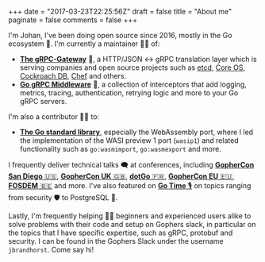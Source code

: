 +++
date = "2017-03-23T22:25:56Z"
draft = false
title = "About me"
paginate = false
comments = false
+++

I'm Johan, I've been doing open source since 2016, mostly in the Go ecosystem 🐻. I'm currently a maintainer 👨‍🔧 of:

- [**The gRPC-Gateway**](https://github.com/grpc-ecosystem/grpc-gateway) 🌉, a HTTP/JSON <-> gRPC translation layer which is serving companies and open source projects such as [etcd](https://github.com/etcd-io/etcd/blob/master/Documentation/dev-guide/api_grpc_gateway.md), [Core OS](https://coreos.com/blog/grpc-protobufs-swagger.html), [Cockroach DB](https://www.cockroachlabs.com/), [Chef](https://www.chef.io/) and others.
- [**Go gRPC Middleware**](https://github.com/grpc-ecosystem/go-grpc-middleware) 🥪, a collection of interceptors that add logging, metrics, tracing, authentication, retrying logic and more to your Go gRPC servers.

I'm also a contributor 👨‍💻 to:

- [**The Go standard library**](https://github.com/golang/go), especially the WebAssembly port, where I led the implementation of the WASI preview 1 port (`wasip1`) and related functionality such as `go:wasmimport`, `go:wasmexport` and more.

I frequently deliver technical talks 🗨️ at conferences, including [**GopherCon San Diego** 🇺🇸](https://www.gophercon.com), [**GopherCon UK** 🇬🇧](https://www.gophercon.co.uk), [**dotGo** 🇫🇷](https://www.dotgo.eu), [**GopherCon EU** 🇪🇺](https://gophercon.berlin/), [**FOSDEM** 🇧🇪](https://fosdem.org) and more. I've also featured on [**Go Time** 🎙️](https://changelog.com/gotime) on topics ranging from security 🛡️ to PostgreSQL 🐘.

Lastly, I'm frequently helping 👨‍🏫 beginners and experienced users alike to solve problems with their code and setup on Gophers slack, in particular on the topics that I have specific expertise, such as gRPC, protobuf and security. I can be found in the Gophers Slack under the username `jbrandhorst`. Come say hi!
